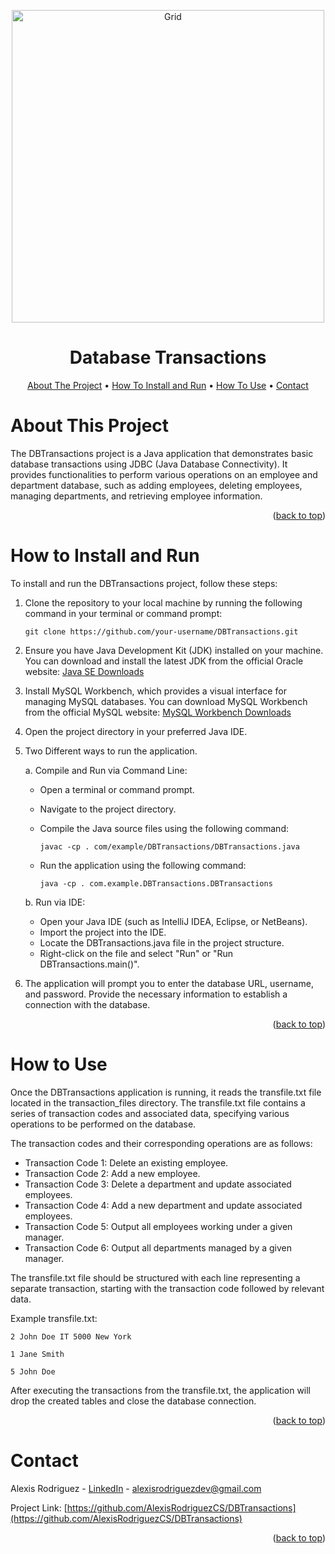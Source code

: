 <a name="readme-top"></a>

<p align="center">
  <img src="https://raw.githubusercontent.com/AlexisRodriguezCS/DBTransactions/master/images/HD.jpg" alt="Grid" style="display:block;margin:auto;" height="500">
</p>
<h1 align="center">Database Transactions</h1>

<!-- TABLE OF CONTENTS -->
<p align="center">
  <a href="#about">About The Project</a> •
  <a href="#install">How To Install and Run</a> •
  <a href="#use">How To Use</a> •
  <a href="#contact">Contact</a>
</p>

<!-- ABOUT -->

<a name="about"></a>

# About This Project

The DBTransactions project is a Java application that demonstrates basic database transactions using JDBC (Java Database Connectivity). It provides functionalities to perform various operations on an employee and department database, such as adding employees, deleting employees, managing departments, and retrieving employee information.

<p align="right">(<a href="#readme-top">back to top</a>)</p>

<a name="install"></a>

<!-- HOW TO INSTALL AND RUN -->

# How to Install and Run

To install and run the DBTransactions project, follow these steps:

1. Clone the repository to your local machine by running the following command in your terminal or command prompt:

   `git clone https://github.com/your-username/DBTransactions.git`

2. Ensure you have Java Development Kit (JDK) installed on your machine. You can download and install the latest JDK from the official Oracle website: [Java SE Downloads](https://www.oracle.com/java/technologies/downloads/#java11)

3. Install MySQL Workbench, which provides a visual interface for managing MySQL databases. You can download MySQL Workbench from the official MySQL website: [MySQL Workbench Downloads](https://dev.mysql.com/downloads/workbench/)

4. Open the project directory in your preferred Java IDE.

5. Two Different ways to run the application.

   a. Compile and Run via Command Line:

   - Open a terminal or command prompt.
   - Navigate to the project directory.
   - Compile the Java source files using the following command:

     `javac -cp . com/example/DBTransactions/DBTransactions.java`

   - Run the application using the following command:

     `java -cp . com.example.DBTransactions.DBTransactions`

   b. Run via IDE:

   - Open your Java IDE (such as IntelliJ IDEA, Eclipse, or NetBeans).
   - Import the project into the IDE.
   - Locate the DBTransactions.java file in the project structure.
   - Right-click on the file and select "Run" or "Run DBTransactions.main()".

6. The application will prompt you to enter the database URL, username, and password. Provide the necessary information to establish a connection with the database.

<p align="right">(<a href="#readme-top">back to top</a>)</p>

<a name="use"></a>

<!-- HOW TO USE -->

# How to Use

Once the DBTransactions application is running, it reads the transfile.txt file located in the transaction_files directory. The transfile.txt file contains a series of transaction codes and associated data, specifying various operations to be performed on the database.

The transaction codes and their corresponding operations are as follows:

- Transaction Code 1: Delete an existing employee.
- Transaction Code 2: Add a new employee.
- Transaction Code 3: Delete a department and update associated employees.
- Transaction Code 4: Add a new department and update associated employees.
- Transaction Code 5: Output all employees working under a given manager.
- Transaction Code 6: Output all departments managed by a given manager.

The transfile.txt file should be structured with each line representing a separate transaction, starting with the transaction code followed by relevant data.

Example transfile.txt:

`2 John Doe IT 5000 New York`

`1 Jane Smith`

`5 John Doe`

After executing the transactions from the transfile.txt, the application will drop the created tables and close the database connection.

<p align="right">(<a href="#readme-top">back to top</a>)</p>

<!-- CONTACT -->

<a name="contact"></a>

# Contact

Alexis Rodriguez - [LinkedIn](https://www.linkedin.com/in/alexisrodriguezcs/) - alexisrodriguezdev@gmail.com

Project Link: [https://github.com/AlexisRodriguezCS/DBTransactions](https://github.com/AlexisRodriguezCS/DBTransactions)

<p align="right">(<a href="#readme-top">back to top</a>)</p>

